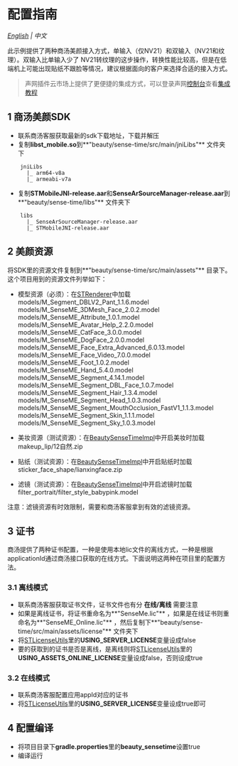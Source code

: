 # 配置指南
*[English](README.md) | 中文*

此示例提供了两种商汤美颜接入方式，单输入（仅NV21）和双输入（NV21和纹理）。双输入比单输入少了 NV21转纹理的这步操作，转换性能比较高，但是在低端机上可能出现贴纸不跟脸等情况，建议根据面向的客户来选择合适的接入方式。

> 声网插件云市场上提供了更便捷的集成方式，可以登录声网[控制台](https://console.agora.io/)查看[集成教程](https://console.agora.io/marketplace/license/introduce?serviceName=sensetime-ar)


## 1 商汤美颜SDK

- 联系商汤客服获取最新的sdk下载地址，下载并解压
- 复制**libst_mobile.so**到**"beauty/sense-time/src/main/jniLibs"** 文件夹下
```
    jniLibs
      |_ arm64-v8a         
      |_ armeabi-v7a
```
- 复制**STMobileJNI-release.aar**和**SenseArSourceManager-release.aar**到**"beauty/sense-time/libs"** 文件夹下
```
    libs
      |_ SenseArSourceManager-release.aar         
      |_ STMobileJNI-release.aar
```

## 2 美颜资源

将SDK里的资源文件复制到**"beauty/sense-time/src/main/assets"** 目录下。这个项目用到的资源文件列举如下：

- 模型资源（必须）：在[STRenderer](src/main/java/com/sensetime/effects/STRenderer.java)中加载
models/M_Segment_DBLV2_Pant_1.1.6.model
models/M_SenseME_3DMesh_Face_2.0.2.model
models/M_SenseME_Attribute_1.0.1.model
models/M_SenseME_Avatar_Help_2.2.0.model
models/M_SenseME_CatFace_3.0.0.model
models/M_SenseME_DogFace_2.0.0.model
models/M_SenseME_Face_Extra_Advanced_6.0.13.model
models/M_SenseME_Face_Video_7.0.0.model
models/M_SenseME_Foot_1.0.2.model
models/M_SenseME_Hand_5.4.0.model
models/M_SenseME_Segment_4.14.1.model
models/M_SenseME_Segment_DBL_Face_1.0.7.model
models/M_SenseME_Segment_Hair_1.3.4.model
models/M_SenseME_Segment_Head_1.0.3.model
models/M_SenseME_Segment_MouthOcclusion_FastV1_1.1.3.model
models/M_SenseME_Segment_Skin_1.1.1.model
models/M_SenseME_Segment_Sky_1.0.3.model

- 美妆资源（测试资源）：在[BeautySenseTimeImpl](src/main/java/io/agora/beauty/sensetime/BeautySenseTimeImpl.java)中开启美妆时加载
makeup_lip/12自然.zip

- 贴纸（测试资源）：在[BeautySenseTimeImpl](src/main/java/io/agora/beauty/sensetime/BeautySenseTimeImpl.java)中开启贴纸时加载
sticker_face_shape/lianxingface.zip

- 滤镜（测试资源）：在[BeautySenseTimeImpl](src/main/java/io/agora/beauty/sensetime/BeautySenseTimeImpl.java)中开启滤镜时加载
filter_portrait/filter_style_babypink.model

注意：滤镜资源有时效限制，需要和商汤客服拿到有效的滤镜资源。

## 3 证书

商汤提供了两种证书配置，一种是使用本地lic文件的离线方式，一种是根据applicationId通过商汤接口获取的在线方式。下面说明这两种在项目里的配置方法。

### 3.1 离线模式
- 联系商汤客服获取证书文件，证书文件也有分 **在线/离线** 需要注意
- 如果是离线证书，将证书重命名为**"SenseMe.lic"** ，如果是在线证书则重命名为**"SenseME_Online.lic"** ，然后复制下**"beauty/sense-time/src/main/assets/license"** 文件夹下
- 将[STLicenseUtils](src/main/java/com/sensetime/effects/utils/STLicenseUtils.java)里的**USING_SERVER_LICENSE**变量设成false
- 要的获取到的证书是否是离线，是离线则将[STLicenseUtils](src/main/java/com/sensetime/effects/utils/STLicenseUtils.java)里的**USING_ASSETS_ONLINE_LICENSE**变量设成false，否则设成true


### 3.2 在线模式
- 联系商汤客服配置应用appId对应的证书
- 将[STLicenseUtils](src/main/java/com/sensetime/effects/utils/STLicenseUtils.java)里的**USING_SERVER_LICENSE**变量设成true即可

## 4 配置编译

- 将项目目录下**gradle.properties**里的**beauty_sensetime**设置true
- 编译运行

